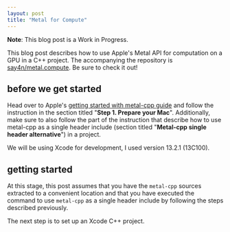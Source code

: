 ```yaml
---
layout: post
title: "Metal for Compute"
---
```


**Note**: This blog post is a Work in Progress.

This blog post describes how to use Apple's Metal API for computation on a GPU in a C++ project.
The accompanying the repository is [say4n/metal.compute](https://github.com/say4n/metal.compute).
Be sure to check it out!

## before we get started

Head over to Apple's [getting started with metal-cpp guide](https://developer.apple.com/metal/cpp/) and follow the
instruction in the section titled "**Step 1. Prepare your Mac**".
Additionally, make sure to also follow the part of the instruction that describe how to use metal-cpp as a single
header include (section titled "**Metal-cpp single header alternative**") in a project.

We will be using Xcode for development, I used version 13.2.1 (13C100).

## getting started

At this stage, this post assumes that you have the `metal-cpp` sources extracted to a convenient location and that you
have executed the command to use `metal-cpp` as a single header include by following the steps described previously.

The next step is to set up an Xcode C++ project.